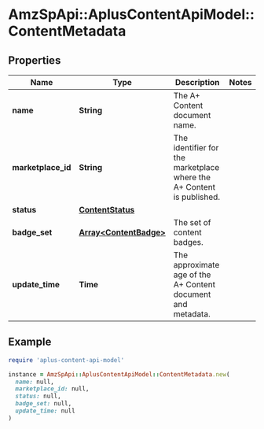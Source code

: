# AmzSpApi::AplusContentApiModel::ContentMetadata

## Properties

| Name | Type | Description | Notes |
| ---- | ---- | ----------- | ----- |
| **name** | **String** | The A+ Content document name. |  |
| **marketplace_id** | **String** | The identifier for the marketplace where the A+ Content is published. |  |
| **status** | [**ContentStatus**](ContentStatus.md) |  |  |
| **badge_set** | [**Array&lt;ContentBadge&gt;**](ContentBadge.md) | The set of content badges. |  |
| **update_time** | **Time** | The approximate age of the A+ Content document and metadata. |  |

## Example

```ruby
require 'aplus-content-api-model'

instance = AmzSpApi::AplusContentApiModel::ContentMetadata.new(
  name: null,
  marketplace_id: null,
  status: null,
  badge_set: null,
  update_time: null
)
```

